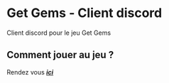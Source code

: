 # Get Gems - Client **discord**

Client discord pour le jeu Get Gems

## Comment jouer au jeu ?

Rendez vous **_[ici](https://get-gems.topazdev.fr)_**
